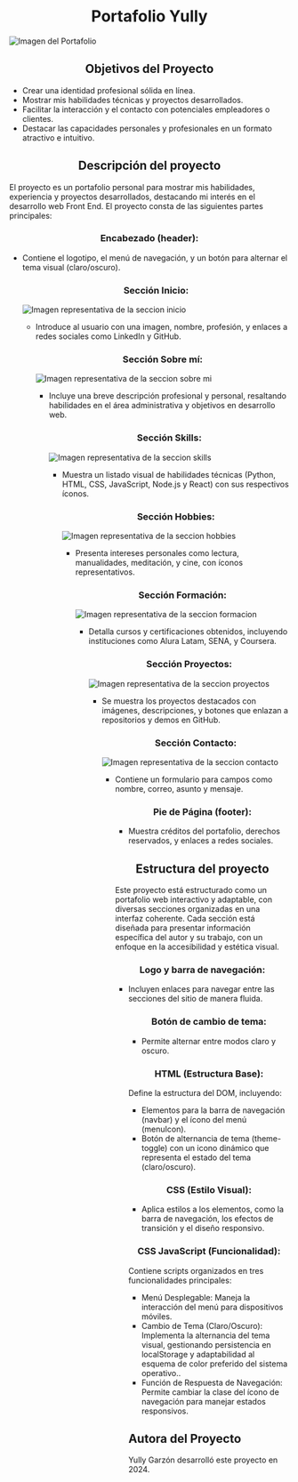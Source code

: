 <h1 align="center"> Portafolio Yully </h1>

<p align="left">
  <img src="https://github.com/yullyvc02/Portafolio-de-YullyG/blob/main/img/Portafolio.png" alt="Imagen del Portafolio">
</p>

<h2 align="center">Objetivos del Proyecto</h2>
<ul>
  <li>Crear una identidad profesional sólida en línea.</li>
  <li>Mostrar mis habilidades técnicas y proyectos desarrollados.</li>
  <li>Facilitar la interacción y el contacto con potenciales empleadores o clientes.</li>
  <li>Destacar las capacidades personales y profesionales en un formato atractivo e intuitivo.</li>
</ul>

<h2 align="center">Descripción del proyecto</h2>

<p align="left">
El proyecto es un portafolio personal para mostrar mis habilidades, experiencia y proyectos desarrollados, destacando mi interés en el desarrollo web Front End. 
El proyecto consta de las siguientes partes principales:</p>

<h3 align="center">Encabezado (header):</h3>
<ul>
<li>Contiene el logotipo, el menú de navegación, y un botón para alternar el tema visual (claro/oscuro).</li>

<h3 align="center">Sección Inicio:</h3>
<p align="left">
  <img src="https://github.com/yullyvc02/Portafolio-de-YullyG/blob/main/img/Inicio.png" alt="Imagen representativa de la seccion inicio">
</p>
<ul>  
<li>Introduce al usuario con una imagen, nombre, profesión, y enlaces a redes sociales como LinkedIn y GitHub.</li>

<h3 align="center">Sección Sobre mí:</h3>
<p align="left">
  <img src="https://github.com/yullyvc02/Portafolio-de-YullyG/blob/main/img/Sobre%20Mi.png" alt="Imagen representativa de la seccion sobre mi">
</p>
<ul>  
<li>Incluye una breve descripción profesional y personal, resaltando habilidades en el área administrativa y objetivos en desarrollo web.</li>

<h3 align="center">Sección Skills:</h3>
<p align="left">
  <img src="https://github.com/yullyvc02/Portafolio-de-YullyG/blob/main/img/Skills.png" alt="Imagen representativa de la seccion skills">
</p>
<ul>  
<li>Muestra un listado visual de habilidades técnicas (Python, HTML, CSS, JavaScript, Node.js y React) con sus respectivos íconos.</li>

<h3 align="center">Sección Hobbies:</h3>
<p align="left">
  <img src="https://github.com/yullyvc02/Portafolio-de-YullyG/blob/main/img/Hobbies.png" alt="Imagen representativa de la seccion hobbies">
</p>
<ul>  
<li>Presenta intereses personales como lectura, manualidades, meditación, y cine, con íconos representativos.</li>

<h3 align="center">Sección Formación:</h3>
<p align="left">
  <img src="https://github.com/yullyvc02/Portafolio-de-YullyG/blob/main/img/Formacion.png" alt="Imagen representativa de la seccion formacion">
</p>
<ul>  
<li>Detalla cursos y certificaciones obtenidos, incluyendo instituciones como Alura Latam, SENA, y Coursera.</li>

<h3 align="center">Sección Proyectos:</h3>
<p align="left">
  <img src="https://github.com/yullyvc02/Portafolio-de-YullyG/blob/main/img/Proyectos.png" alt="Imagen representativa de la seccion proyectos">
</p>
<ul>  
<li>Se muestra los proyectos destacados con imágenes, descripciones, y botones que enlazan a repositorios y demos en GitHub.</li>

<h3 align="center">Sección Contacto:</h3>
<p align="left">
  <img src="https://github.com/yullyvc02/Portafolio-de-YullyG/blob/main/img/Contacto.png" alt="Imagen representativa de la seccion contacto">
</p>
<ul>  
<li>Contiene un formulario para campos como nombre, correo, asunto y mensaje.</li>

<h3 align="center">Pie de Página (footer):</h3>
<ul>  
<li>Muestra créditos del portafolio, derechos reservados, y enlaces a redes sociales.</li>
</ul>


<h2 align="center">Estructura del proyecto</h2>

<p align="left">Este proyecto está estructurado como un portafolio web interactivo y adaptable, con diversas secciones organizadas en una interfaz coherente. Cada sección 
está diseñada para presentar información específica del autor y su trabajo, con un enfoque en la accesibilidad y estética visual.</p>

<h3 align="center">Logo y barra de navegación:</h3>
<ul>
<li>Incluyen enlaces para navegar entre las secciones del sitio de manera fluida.</li>

<h3 align="center">Botón de cambio de tema:</h3>
<ul>  
<li>Permite alternar entre modos claro y oscuro.</li>
</ul>


<h3 align="center">HTML (Estructura Base):</h3>
<p align="left">Define la estructura del DOM, incluyendo:</p>
<ul>
  <li>Elementos para la barra de navegación (navbar) y el ícono del menú (menuIcon).</li>
  <li>Botón de alternancia de tema (theme-toggle) con un icono dinámico que representa el estado del tema (claro/oscuro).</li>
</ul>
 

<h3 align="center">CSS (Estilo Visual):</h3>
<ul>
  <li>Aplica estilos a los elementos, como la barra de navegación, los efectos de transición y el diseño responsivo.</li>
</ul>
 

<h3 align="center">CSS JavaScript (Funcionalidad):</h3>
<p alingn="left">Contiene scripts organizados en tres funcionalidades principales:</p>
<ul>
  <li>Menú Desplegable: Maneja la interacción del menú para dispositivos móviles.</li>
   <li>Cambio de Tema (Claro/Oscuro): Implementa la alternancia del tema visual, gestionando persistencia en localStorage y adaptabilidad al esquema de color preferido del sistema operativo..</li>
   <li>Función de Respuesta de Navegación: Permite cambiar la clase del ícono de navegación para manejar estados responsivos.</li>
</ul>




<h2 align="left">Autora del Proyecto</h2>
<p align="left">Yully Garzón desarrolló este proyecto en 2024.</p>



